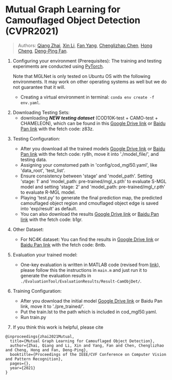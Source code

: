# Mutual Graph Learning for Camouflaged Object Detection (CVPR2021)

> Authors:
> [Qiang Zhai](https://github.com/cvqiang/mgl), 
> [Xin Li](https://scholar.google.com/citations?user=TK-hRO8AAAAJ&hl=en), 
> [Fan Yang](https://scholar.google.com/citations?user=FSfSgwQAAAAJ&hl=en), 
> [Chenglizhao Chen](https://scholar.google.com/citations?user=SGjgjBUAAAAJ&hl=zh-CN), 
> [Hong Cheng](https://scholar.google.com/citations?user=-845MAcAAAAJ&hl=zh-CN), 
> [Deng-Ping Fan](https://dpfan.net/).



1. Configuring your environment (Prerequisites):
    The training and testing experiments are conducted using [PyTorch](https://github.com/pytorch/pytorch).   
    
    Note that MGLNet is only tested on Ubuntu OS with the following environments. 
    It may work on other operating systems as well but we do not guarantee that it will.
    
    + Creating a virtual environment in terminal: `conda env create -f env.yaml`.
    
    
<!--2. Downloading Testing Sets: -->
2. Downloading Testing Sets:
    + downloading _**NEW testing dataset**_ (COD10K-test + CAMO-test + CHAMELEON), which can be found in this [Google Drive link](https://drive.google.com/file/d/1QEGnP9O7HbN_2tH999O3HRIsErIVYalx/view?usp=sharing) or [Baidu Pan link](https://pan.baidu.com/s/143yHFLAabMBT7wgXA0LrMg) with the fetch code: z83z.
    <!--
    + download **_NEW training dataset_** (COD10K-train) which can be found in this [Google Drive link](https://drive.google.com/file/d/1D9bf1KeeCJsxxri6d2qAC7z6O1X_fxpt/view?usp=sharing) or [Baidu Pan link](https://pan.baidu.com/s/1XL6OjpDF-MVnXOY6-bdaBg) with the fetch code:djq2.  Please refer to our original paper for other training data. -->
    

<!--3. Training Configuration:

    + Assigning your customed path, like `--save_model`, `--train_img_dir`, and `--train_gt_dir` in `MyTrain.py`.
    
    + Just run it! -->

3. Testing Configuration:

    + After you download all the trained models [Google Drive link](https://drive.google.com/file/d/1KCYYcb3UM8a9Hg71f2KbowpdxGhzz6tu/view?usp=sharing) or [Baidu Pan link](https://pan.baidu.com/s/1pfFyOhOiaJVIxGjg6TFPLg) with the fetch code: ry8h, move it into './model_file/', and testing data.
    + Assigning your comstomed path in 'config/cod_mgl50.yaml', like 'data_root', 'test_list'.
    + Ensure consistency between 'stage' and 'model_path'. Setting 'stage: 1' and 'model_path: pre-trained/mgl_s.pth' to evaluate S-MGL model and setting 'stage: 2' and 'model_path: pre-trained/mgl_r.pth' to evaluate R-MGL model.
    + Playing 'test.py' to generate the final prediction map, the predicted camouflaged object region and cmouflaged object edge is saved into 'exp/result' as default.
    + You can also download the results [Google Drive link](https://drive.google.com/file/d/1Gi8JVgl3MFj3GCIW9FeE1gcmgCCzMI77/view?usp=sharing) or [Baidu Pan link](https://pan.baidu.com/s/1-0RV5ZORNznN_OVFTOoyNw) with the fetch code: b1gr.
4. Other Dataset:
    + For NC4K dataset: You can find the results in [Google Drive link](https://drive.google.com/file/d/1EgfD_GtxTlP7CSJI9RRQuKhjhbsg2DZy/view?usp=sharing) or [Baidu Pan link](https://pan.baidu.com/s/1Czgs3RciBZQjw0CB9iPPWw) with the fetch code: 8ntb.
    
5. Evaluation your trained model:

    + One-key evaluation is written in MATLAB code (revised from [link](https://github.com/DengPingFan/CODToolbox)), 
    please follow this the instructions in `main.m` and just run it to generate the evaluation results in 
    `./EvaluationTool/EvaluationResults/Result-CamObjDet/`.

6. Training Configuration:
   + After you download the initial model [Google Drive link](https://drive.google.com/file/d/17WYyKg40DkAgFWOusiAKgqZOlfUFzjn5/view?usp=sharing) or Baidu Pan link, move it to './pre_trained/'.
   + Put the train.lst to the path which is included in cod_mgl50.yaml.
   + Run train.py

7. If you think this work is helpful, please cite

```
@inproceedings{zhai2021Mutual,
  title={Mutual Graph Learning for Camouflaged Object Detection},
  author={Zhai, Qiang and Li, Xin and Yang, Fan and Chen, Chenglizhao and Cheng, Hong and Fan, Deng-Ping},
  booktitle={Proceedings of the IEEE/CVF Conference on Computer Vision and Pattern Recognition},
  pages={},
  year={2021}
}
```

